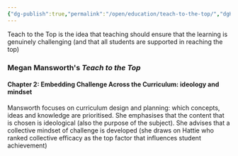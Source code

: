 ```yaml
---
{"dg-publish":true,"permalink":"/open/education/teach-to-the-top/","dgHomeLink":true,"dgPassFrontmatter":false,"dgShowBacklinks":false,"dgShowLocalGraph":false,"dgShowInlineTitle":false}
---
```




Teach to the Top is the idea that teaching should ensure that the learning is genuinely challenging (and that all students are supported in reaching the top)

### Megan Mansworth's *Teach to the Top*


#### Chapter 2: Embedding Challenge Across the Curriculum: ideology and mindset

Mansworth focuses on curriculum design and planning: which concepts, ideas and knowledge are prioritised. She emphasises that the content that is chosen is ideological (also the purpose of the subject). She advises that a collective mindset of challenge is developed (she draws on Hattie who ranked collective efficacy as the top factor that influences student achievement)